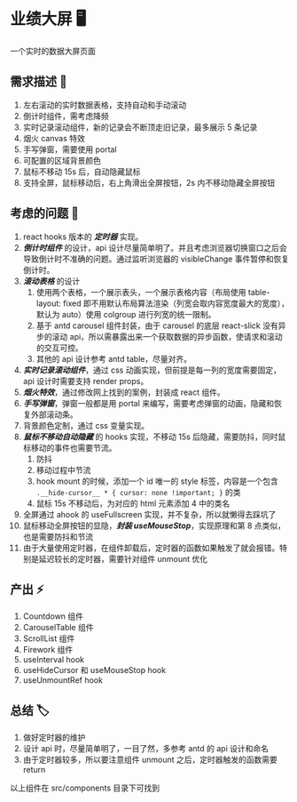# 业绩大屏 🖥

一个实时的数据大屏页面

## 需求描述 🎨

1. 左右滚动的实时数据表格，支持自动和手动滚动
2. 倒计时组件，需考虑降频
3. 实时记录滚动组件，新的记录会不断顶走旧记录，最多展示 5 条记录
4. 烟火 canvas 特效
5. 手写弹窗，需要使用 portal
6. 可配置的区域背景颜色
7. 鼠标不移动 15s 后，自动隐藏鼠标
8. 支持全屏，鼠标移动后，右上角滑出全屏按钮，2s 内不移动隐藏全屏按钮

## 考虑的问题 🔨

1. react hooks 版本的 **_定时器_** 实现。
2. **_倒计时组件_** 的设计，api 设计尽量简单明了。并且考虑浏览器切换窗口之后会导致倒计时不准确的问题。通过监听浏览器的 visibleChange 事件暂停和恢复倒计时。
3. **_滚动表格_** 的设计
   1. 使用两个表格，一个展示表头，一个展示表格内容（布局使用 table-layout: fixed 即不用默认布局算法渲染（列宽会取内容宽度最大的宽度），默认为 auto）使用 colgroup 进行列宽的统一限制。
   2. 基于 antd carousel 组件封装，由于 carousel 的底层 react-slick 没有异步的滚动 api，所以需暴露出来一个获取数据的异步函数，使请求和滚动的交互可控。
   3. 其他的 api 设计参考 antd table，尽量对齐。
4. **_实时记录滚动组件_**，通过 css 动画实现，但前提是每一列的宽度需要固定，api 设计时需要支持 render props。
5. **_烟火特效_**，通过修改网上找到的案例，封装成 react 组件。
6. **_手写弹窗_**，弹窗一般都是用 portal 来编写，需要考虑弹窗的动画，隐藏和恢复外部滚动条。
7. 背景颜色定制，通过 css 变量实现。
8. **_鼠标不移动自动隐藏_** 的 hooks 实现，不移动 15s 后隐藏，需要防抖，同时鼠标移动的事件也需要节流。
   1. 防抖
   2. 移动过程中节流
   3. hook mount 的时候，添加一个 id 唯一的 style 标签，内容是一个包含 `.__hide-cursor__ * { cursor: none !important; }` 的类
   4. 鼠标 15s 不移动后，为对应的 html 元素添加 4 中的类名
9. 全屏通过 ahook 的 useFullscreen 实现，并不复杂，所以就懒得去踩坑了
10. 鼠标移动全屏按钮的显隐，**_封装 useMouseStop_**，实现原理和第 8 点类似，也是需要防抖和节流
11. 由于大量使用定时器，在组件卸载后，定时器的函数如果触发了就会报错。特别是延迟较长的定时器，需要针对组件 unmount 优化

## 产出 ⚡

1. Countdown 组件
2. CarouselTable 组件
3. ScrollList 组件
4. Firework 组件
5. useInterval hook
6. useHideCursor 和 useMouseStop hook
7. useUnmountRef hook

## 总结 🏷

1. 做好定时器的维护
2. 设计 api 时，尽量简单明了，一目了然，多参考 antd 的 api 设计和命名
3. 由于定时器较多，所以要注意组件 unmount 之后，定时器触发的函数需要 return

以上组件在 src/components 目录下可找到
